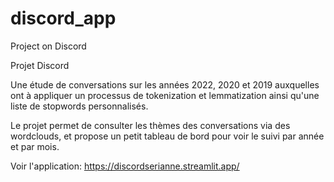 # discord_app
Project on Discord 

Projet Discord

Une étude de conversations sur les années 2022, 2020 et 2019 auxquelles ont à appliquer un processus de tokenization et lemmatization ainsi qu'une liste de stopwords personnalisés.

Le projet permet de consulter les thèmes des conversations via des wordclouds, et propose un petit tableau de bord pour voir le suivi par année et par mois.

Voir l'application:
https://discordserianne.streamlit.app/

